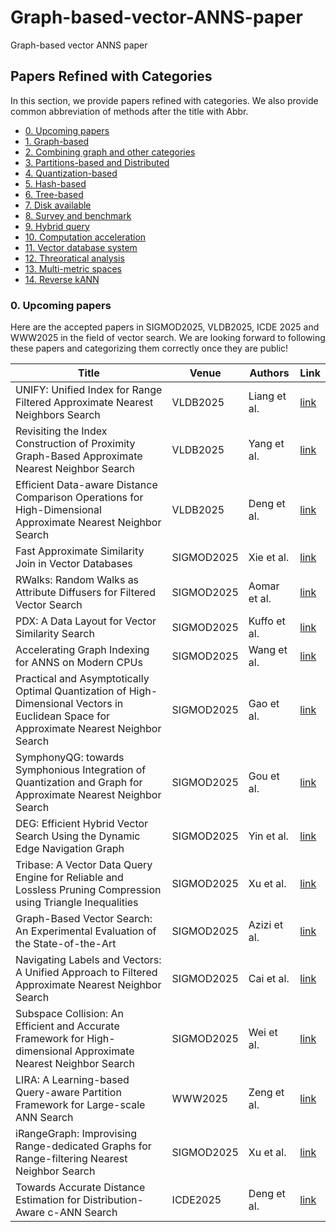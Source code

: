 # Graph-based-vector-ANNS-paper
Graph-based vector ANNS paper

## Papers Refined with Categories
In this section, we provide papers refined with categories. We also provide common abbreviation of methods after the title with Abbr.

<!-- no-auto-toc -->
- [0. Upcoming papers](#0-upcoming-papers)
- [1. Graph-based](#1-graph-based)
- [2. Combining graph and other categories](#2-combining-graph-and-other-categories)
- [3. Partitions-based and Distributed](#3-partitions-based-and-distributed)
- [4. Quantization-based](#4-quantization-based)
- [5. Hash-based](#5-hash-based)
- [6. Tree-based](#6-tree-based)
- [7. Disk available](#7-disk-available)
- [8. Survey and benchmark](#8-survey-and-benchmark)
- [9. Hybrid query](#9-hybrid-query)
- [10. Computation acceleration](#10-computation-acceleration)
- [11. Vector database system](#11-vector-database-system)
- [12. Threoratical analysis](#12-threoratical-analysis)
- [13. Multi-metric spaces](#13-multi-metric-spaces)
- [14. Reverse kANN](#14-reverse-kann)


### 0. Upcoming papers
Here are the accepted papers in SIGMOD2025, VLDB2025, ICDE 2025 and WWW2025 in the field of vector search. We are looking forward to following these papers and categorizing them correctly once they are public!

| Title   | Venue   | Authors   | Link   |
|---------|---------|-----------|--------|
| UNIFY: Unified Index for Range Filtered Approximate Nearest Neighbors Search | VLDB2025 | Liang et al. | [link](https://dl.acm.org/doi/10.14778/3717755.3717770) |
| Revisiting the Index Construction of Proximity Graph-Based Approximate Nearest Neighbor Search | VLDB2025 | Yang et al. | [link](https://www.vldb.org/pvldb/vol18/p1825-liu.pdf) |
| Efficient Data-aware Distance Comparison Operations for High-Dimensional Approximate Nearest Neighbor Search | VLDB2025 | Deng et al. | [link](https://arxiv.org/abs/2411.17229) |
| Fast Approximate Similarity Join in Vector Databases | SIGMOD2025 | Xie et al. | [link](https://dl.acm.org/doi/10.1145/3725403) |
| RWalks: Random Walks as Attribute Diffusers for Filtered Vector Search | SIGMOD2025 | Aomar et al. | [link](https://dl.acm.org/doi/10.1145/3725349) |
| PDX: A Data Layout for Vector Similarity Search | SIGMOD2025 | Kuffo et al. | [link](https://arxiv.org/abs/2503.04422) |
| Accelerating Graph Indexing for ANNS on Modern CPUs | SIGMOD2025 | Wang et al. | [link](https://arxiv.org/abs/2502.18113) |
| Practical and Asymptotically Optimal Quantization of High-Dimensional Vectors in Euclidean Space for Approximate Nearest Neighbor Search | SIGMOD2025 | Gao et al. | [link](https://arxiv.org/abs/2409.09913) |
| SymphonyQG: towards Symphonious Integration of Quantization and Graph for Approximate Nearest Neighbor Search | SIGMOD2025 | Gou et al. | [link](https://dl.acm.org/doi/pdf/10.1145/3709730) |
| DEG: Efficient Hybrid Vector Search Using the Dynamic Edge Navigation Graph | SIGMOD2025 | Yin et al. | [link](https://dl.acm.org/doi/pdf/10.1145/3709679) |
| Tribase: A Vector Data Query Engine for Reliable and Lossless Pruning Compression using Triangle Inequalities | SIGMOD2025 | Xu et al. | [link](https://dl.acm.org/doi/pdf/10.1145/3709743) |
| Graph-Based Vector Search: An Experimental Evaluation of the State-of-the-Art | SIGMOD2025 | Azizi et al. | [link](https://dl.acm.org/doi/pdf/10.1145/3709693) |
| Navigating Labels and Vectors: A Unified Approach to Filtered Approximate Nearest Neighbor Search | SIGMOD2025 | Cai et al. | [link](https://dl.acm.org/doi/pdf/10.1145/3698822) |
| Subspace Collision: An Efficient and Accurate Framework for High-dimensional Approximate Nearest Neighbor Search | SIGMOD2025 | Wei et al. | [link](https://dl.acm.org/doi/pdf/10.1145/3709729) |
| LIRA: A Learning-based Query-aware Partition Framework for Large-scale ANN Search | WWW2025 | Zeng et al. | [link](https://arxiv.org/abs/2503.23409)|
| iRangeGraph: Improvising Range-dedicated Graphs for Range-filtering Nearest Neighbor Search | SIGMOD2025 | Xu et al. | [link](https://dl.acm.org/doi/pdf/10.1145/3698814) |
| Towards Accurate Distance Estimation for Distribution-Aware c-ANN Search| ICDE2025 | Deng et al. | [link](https://www.computer.org/csdl/proceedings-article/icde/2025/360300c380/26FZASdBxBu)|

